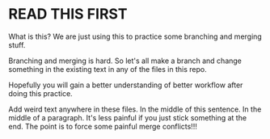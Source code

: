 # READ THIS FIRST

What is this?  We are just using this to practice some branching and merging stuff.

Branching and merging is hard.  So let's all make a branch and change something in the existing text in any of the files in this repo.

Hopefully you will gain a better understanding of better workflow after doing this practice.

Add weird text anywhere in these files. In the middle of this sentence.  In the middle of a paragraph.  It's less painful if you just stick something at the end. The point is to force some painful merge conflicts!!!